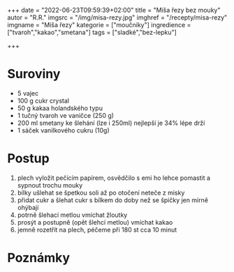 +++
date = "2022-06-23T09:59:39+02:00"
title = "Míša řezy bez mouky"
autor = "R.R."
imgsrc = "/img/misa-rezy.jpg"
imghref = "/recepty/misa-rezy"
imgname = "Míša řezy"
kategorie = ["moučníky"]
ingredience = ["tvaroh","kakao","smetana"]
tags = ["sladké","bez-lepku"]

+++

# Suroviny
- 5 vajec 	
- 100 g cukr crystal 		
- 50 g 	kakaa holandského typu 	 	
- 1 tučný tvaroh ve vaničce (250 g) 	
- 200 ml smetany ke šlehání (lze i 250ml) nejlepší je 34% lépe drží		
- 1 sáček vanilkového cukru (10g) 

# Postup
1. plech vyložit pečícím papírem, osvědčilo s emi ho lehce pomastit a sypnout trochu mouky
2. bílky ušlehat  se špetkou soli až po otočení neteče z misky
3. přidat cukr a šlehat cukr s bílkem do doby než se špičky jen mírně ohýbají
4. potrně šlehací metlou vmíchat žloutky
5. prosýt a  postupně (opět šlehcí metlou) vmíchat kakao
6. jemně rozetřít na plech, péčeme při 180 st cca 10 minut

# Poznámky
 



<!--more-->